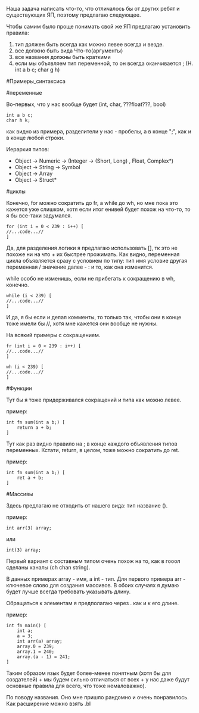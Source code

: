 Наша задача написать что-то, что отличалось бы от других ребят и существующих ЯП, поэтому предлагаю следующее.

Чтобы самим было проще понимать свой же ЯП предлагаю установить правила:
1) тип должен быть всегда как можно левее всегда и везде.
2) все должно быть вида Что-то(аргументы)
3) все названия должны быть краткими
4) если мы объявляем тип переменной, то он всегда оканчивается ; (Н. int a b c; char g h)

#Примеры_синтаксиса

#переменные

Во-первых, что у нас вообще будет (int, char, ???float???, bool)

```bayl
int a b c;
char h k;
```

как видно из примера, разделители у нас - пробелы, а в конце ";", как и в конце любой строки.

Иерархия типов:

- Object -> Numeric -> (Integer -> (Short, Long) , Float, Complex*)
- Object -> String -> Symbol
- Object -> Array
- Object -> Struct*

#циклы

Конечно, for можно сократить до fr, а while до  wh, но мне пока это кажется уже слишком, хотя если итог енивей будет похож на что-то, то я бы все-таки задумался.

```bayl
for (int i = 0 < 239 : i++) [
//...code...//
]
```

Да, для разделения логики я предлагаю использовать [], тк это не похоже ни на что + их быстрее прожимать. Как видно, переменная цикла объявляется сразу с условием по типу: тип имя условие другая переменная / значение далее - : и то, как она изменится.

while особо не изменишь, если не прибегать к сокращению в wh, конечно.

```bayl
while (i < 239) [
//...code...//
]
```

И да, я бы если и делал комменты, то только так, чтобы они в конце тоже имели бы //, хотя мне кажется они вообще не нужны.

На всякий примеры с сокращением.

```bayl
fr (int i = 0 < 239 : i++) [
//...code...//
]
```

```bayl
wh (i < 239) [
//...code...//
]
```


#Функции

Тут бы я тоже придерживался сокращений и типа как можно левее.

пример:

```bayl
int fn sum(int a b;) [
	return a + b;
]
```

Тут как раз видно правило на ; в конце каждого объявления типов переменных.
Кстати, return, в целом, тоже можно сократить до ret.

пример:

```bayl
int fn sum(int a b;) [
	ret a + b;
]
```

#Массивы

Здесь предлагаю не отходить от нашего вида: тип название ().

пример:

```bayl
int arr(3) array;
```

или 

```bayl
int(3) array;
```

Первый вариант с составным типом очень похож на то, как в гооол сделаны каналы (ch chan string).

В данных примерах array - имя, а int - тип. Для первого примера arr - ключевое слово для создания массивов. В обоих случаях я думаю будет лучше всегда требовать указывать длину.

Обращаться к элементам я предполагаю через . как и к его длине.

пример:

```bayl
int fn main() [
	int a;
	a = 3;
	int arr(a) array;
	array.0 = 239;
	array.1 = 240;
	array.(a - 1) = 241;
]
```


Таким образом язык будет более-менее понятным (хотя бы для создателей) + мы будем сильно отличаться от всех + у нас даже будут основные правила для всего, что тоже немаловажно).

По поводу названия. Оно мне пришло рандомно и очень понравилось.
Как расширение можно взять .bl


